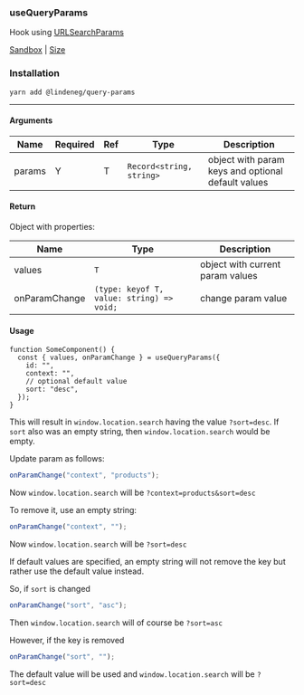 ### useQueryParams

Hook using [URLSearchParams](https://developer.mozilla.org/en-US/docs/Web/API/URLSearchParams)

[Sandbox](https://codesandbox.io/s/lindeneg-query-params-rnmi9?file=/src/App.tsx) | [Size](https://bundlephobia.com/package/@lindeneg/query-params@latest)

### Installation

`yarn add @lindeneg/query-params`

---

#### Arguments

| Name   | Required | Ref | Type                     | Description                                        |
| ------ | -------- | --- | ------------------------ | -------------------------------------------------- |
| params | Y        | T   | `Record<string, string>` | object with param keys and optional default values |

#### Return

Object with properties:

| Name          | Type                                      | Description                      |
| ------------- | ----------------------------------------- | -------------------------------- |
| values        | `T`                                       | object with current param values |
| onParamChange | `(type: keyof T, value: string) => void;` | change param value               |

#### Usage

```tsx
function SomeComponent() {
  const { values, onParamChange } = useQueryParams({
    id: "",
    context: "",
    // optional default value
    sort: "desc",
  });
}
```

This will result in `window.location.search` having the value `?sort=desc`. If `sort` also was an empty string, then `window.location.search` would be empty.

Update param as follows:

```ts
onParamChange("context", "products");
```

Now `window.location.search` will be `?context=products&sort=desc`

To remove it, use an empty string:

```ts
onParamChange("context", "");
```

Now `window.location.search` will be `?sort=desc`

If default values are specified, an empty string will not remove the key but rather use the default value instead.

So, if `sort` is changed

```ts
onParamChange("sort", "asc");
```

Then `window.location.search` will of course be `?sort=asc`

However, if the key is removed

```ts
onParamChange("sort", "");
```

The default value will be used and `window.location.search` will be `?sort=desc`
